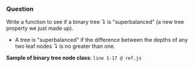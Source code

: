 ### Question

Write a function to see if a binary tree ↴ is "superbalanced" (a new tree property we just made up).

- A tree is "superbalanced" if the difference between the depths of any two leaf nodes ↴ is no greater than one.

**Sample of binary tree node class**: `line 1-17 @ ref.js`
